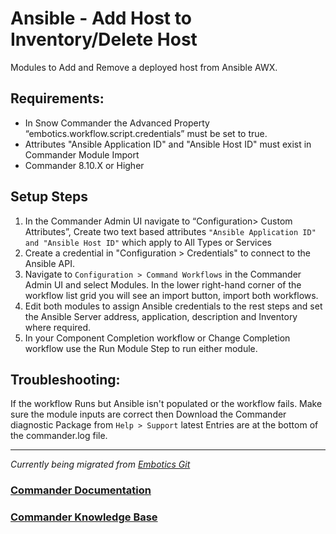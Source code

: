 # Ansible - Add Host to Inventory/Delete Host
Modules to Add and Remove a deployed host from Ansible AWX. 
 
## Requirements:
* In Snow Commander the Advanced Property “embotics.workflow.script.credentials” must be set to true.
* Attributes "Ansible Application ID" and "Ansible Host ID" must exist in Commander Module Import
* Commander 8.10.X or Higher 

## Setup Steps
1. In the Commander Admin UI navigate to “Configuration> Custom Attributes”, Create two text based attributes ```"Ansible Application ID" and "Ansible Host ID"``` which apply to All Types or Services
2. Create a credential in "Configuration > Credentials" to connect to the Ansible API.
3. Navigate to ```Configuration > Command Workflows``` in the Commander Admin UI and select Modules. In the lower right-hand corner of the workflow list grid you will see an import button, import both workflows. 
4. Edit both modules to assign Ansible credentials to the rest steps and set the Ansible Server address, application, description and Inventory where required. 
5. In your Component Completion workflow or Change Completion workflow use the Run Module Step to run either module.

 ## Troubleshooting:
If the workflow Runs but Ansible isn't populated or the workflow fails. Make sure the module inputs are correct then Download the Commander diagnostic Package from ```Help > Support``` latest Entries are at the bottom of the commander.log file.
____

*Currently being migrated from [Embotics Git](https://github.com/Embotics)*

### [Commander Documentation](https://docs.snowsoftware.com/commander/index.htm)

### [Commander Knowledge Base](https://community.snowsoftware.com/s/topic/0TO1r000000E5srGAC/commander?tabset-056aa=2)
